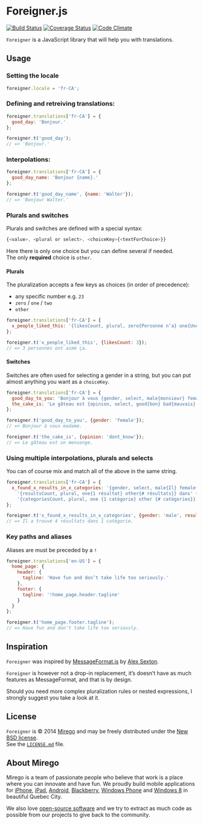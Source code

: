 # Foreigner.js

[![Build Status](https://travis-ci.org/mirego/foreigner.js.png?branch=master)](https://travis-ci.org/mirego/foreigner.js)
[![Coverage Status](https://coveralls.io/repos/mirego/foreigner.js/badge.png?branch=master)](https://coveralls.io/r/mirego/foreigner.js?branch=master)
[![Code Climate](https://codeclimate.com/github/mirego/foreigner.js.png)](https://codeclimate.com/github/mirego/foreigner.js)

`Foreigner` is a JavaScript library that will help you with translations.

## Usage

### Setting the locale

```js
foreigner.locale = 'fr-CA';
```

### Defining and retreiving translations:

```js
foreigner.translations['fr-CA'] = {
  good_day: 'Bonjour.'
};

foreigner.t('good_day');
// => 'Bonjour.'
```

### Interpolations:

```js
foreigner.translations['fr-CA'] = {
  good_day_name: 'Bonjour {name}.'
};

foreigner.t('good_day_name', {name: 'Walter'});
// => 'Bonjour Walter.'
```

### Plurals and switches

Plurals and switches are defined with a special syntax:

```js
{<value>, <plural or select>, <choiceKey>{<textForChoice>}} 
```

Here there is only one choice but you can define several if needed.  
The only __required__ choice is `other`.

#### Plurals

The pluralization accepts a few keys as choices (in order of precedence):

- any specific number e.g. `23`
- `zero` / `one` / `two`
- `other`

```js
foreigner.translations['fr-CA'] = {
  x_people_liked_this: '{likesCount, plural, zero{Personne n’a} one{Une personne a} two{Deux personnes} 23{22 personnes et Walter Sparrow} other{# personnes ont}} aimé ça.'
};

foreigner.t('x_people_liked_this', {likesCount: 3});
// => 3 personnes ont aimé ça.
```

#### Switches

Switches are often used for selecting a gender in a string, but you can put almost anything you want as a `choiceKey`.

```js
foreigner.translations['fr-CA'] = {
  good_day_to_you: 'Bonjour à vous {gender, select, male{monsieur} female{madame}}.',
  the_cake_is: 'Le gâteau est {opinion, select, good{bon} bad{mauvais} other{un mensonge}}.'
};

foreigner.t('good_day_to_you', {gender: 'female'});
// => Bonjour à vous madame.

foreigner.t('the_cake_is', {opinion: 'dont_know'});
// => Le gâteau est un mensonge.
```

### Using multiple interpolations, plurals and selects

You can of course mix and match all of the above in the same string.

```js
foreigner.translations['fr-CA'] = {
  x_found_x_results_in_x_categories: '{gender, select, male{Il} female{Elle} other{Il}} a trouvé ' +
    '{resultsCount, plural, one{1 résultat} other{# résultats}} dans' +
    '{categoriesCount, plural, one {1 catégorie} other {# catégories}}.'
};

foreigner.t('x_found_x_results_in_x_categories', {gender: 'male', resultsCount: 4, categoriesCount: 1});
// => Il a trouvé 4 résultats dans 1 catégorie.
```

### Key paths and aliases

Aliases are must be preceded by a `!`

```js
foreigner.translations['en-US'] = {
  home_page: {
    header: {
      tagline: 'Have fun and don’t take life too seriously.'
    },
    footer: {
      tagline: '!home_page.header.tagline'
    }
  }
};

foreigner.t('home_page.footer.tagline');
// => Have fun and don’t take life too seriously.
```

## Inspiration

`Foreigner` was inspired by [MessageFormat.js](https://github.com/SlexAxton/messageformat.js) by [Alex Sexton](https://github.com/SlexAxton/).

`Foreigner` is however not a drop-in replacement, it’s doesn’t have as much features as MessageFormat, and that is by design.

Should you need more complex pluralization rules or nested expressions, I strongly suggest you take a look at it.

## License

`Foreigner` is © 2014 [Mirego](http://www.mirego.com) and may be freely distributed under the [New BSD license](http://opensource.org/licenses/BSD-3-Clause).  
See the [`LICENSE.md`](https://github.com/mirego/foreigner.js/blob/master/LICENSE.md) file.

## About Mirego

Mirego is a team of passionate people who believe that work is a place where you can innovate and have fun. We proudly build mobile applications for [iPhone](http://mirego.com/en/iphone-app-development/ "iPhone application development"), [iPad](http://mirego.com/en/ipad-app-development/ "iPad application development"), [Android](http://mirego.com/en/android-app-development/ "Android application development"), [Blackberry](http://mirego.com/en/blackberry-app-development/ "Blackberry application development"), [Windows Phone](http://mirego.com/en/windows-phone-app-development/ "Windows Phone application development") and [Windows 8](http://mirego.com/en/windows-8-app-development/ "Windows 8 application development") in beautiful Quebec City.

We also love [open-source software](http://open.mirego.com/) and we try to extract as much code as possible from our projects to give back to the community.
